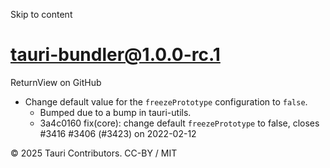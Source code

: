 Skip to content
# tauri-bundler@1.0.0-rc.1
ReturnView on GitHub
  * Change default value for the `freezePrototype` configuration to `false`. 
    * Bumped due to a bump in tauri-utils.
    * 3a4c0160 fix(core): change default `freezePrototype` to false, closes #3416 #3406 (#3423) on 2022-02-12


© 2025 Tauri Contributors. CC-BY / MIT
